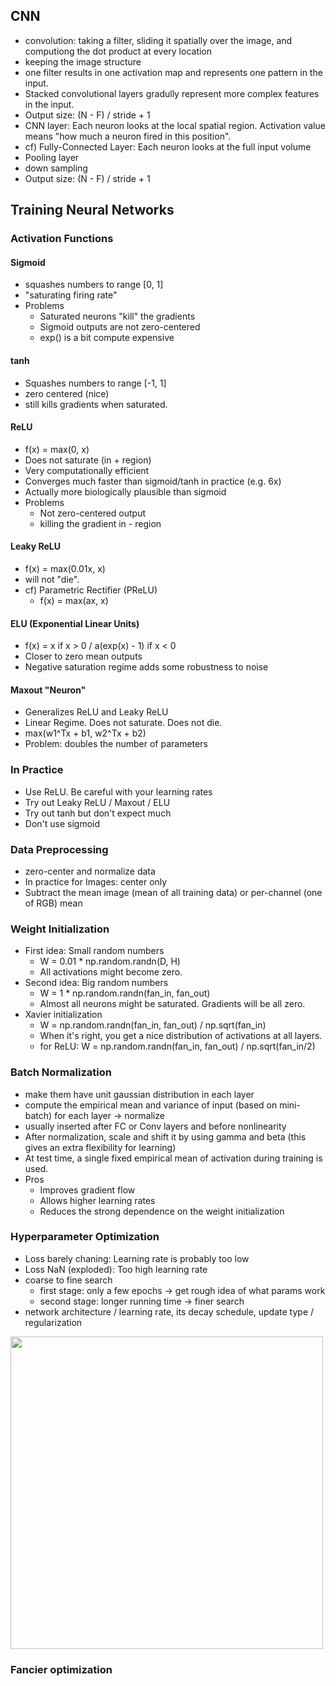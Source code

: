 ## CNN
- convolution: taking a filter, sliding it spatially over the image, and computiong the dot product at every location
- keeping the image structure
- one filter results in one activation map and represents one pattern in the input.
- Stacked convolutional layers gradully represent more complex features in the input.
- Output size: (N - F) / stride + 1
- CNN layer: Each neuron looks at the local spatial region. Activation value means "how much a neuron fired in this position".
- cf) Fully-Connected Layer: Each neuron looks at the full input volume
-  Pooling layer
  - down sampling
  - Output size: (N - F) / stride + 1

## Training Neural Networks
### Activation Functions

#### Sigmoid
- squashes numbers to range [0, 1]
- "saturating firing rate"
- Problems
  - Saturated neurons "kill" the gradients
  - Sigmoid outputs are not zero-centered
  - exp() is a bit compute expensive

#### tanh
- Squashes numbers to range [-1, 1]
- zero centered (nice)
- still kills gradients when saturated.

#### ReLU
- f(x) = max(0, x)
- Does not saturate (in + region)
- Very computationally efficient
- Converges much faster than sigmoid/tanh in practice (e.g. 6x)
- Actually more biologically plausible than sigmoid
- Problems
  - Not zero-centered output
  - killing the gradient in - region

#### Leaky ReLU
- f(x) = max(0.01x, x)
- will not "die".
- cf) Parametric Rectifier (PReLU)
  - f(x) = max(ax, x)

#### ELU (Exponential Linear Units)
- f(x) = x if x > 0  / a(exp(x) - 1) if x < 0
- Closer to zero mean outputs
- Negative saturation regime adds some robustness to noise

#### Maxout "Neuron"
- Generalizes ReLU and Leaky ReLU
- Linear Regime. Does not saturate. Does not die.
- max(w1^Tx + b1, w2^Tx + b2)
- Problem: doubles the number of parameters

### In Practice
- Use ReLU. Be careful with your learning rates
- Try out Leaky ReLU / Maxout / ELU
- Try out tanh but don't expect much
- Don't use sigmoid

### Data Preprocessing
- zero-center and normalize data
- In practice for Images: center only
- Subtract the mean image (mean of all training data) or per-channel (one of RGB) mean

### Weight Initialization
- First idea: Small random numbers
  - W = 0.01 * np.random.randn(D, H)
  - All activations might become zero.
- Second idea: Big random numbers
  - W = 1 * np.random.randn(fan_in, fan_out)
  - Almost all neurons might be saturated. Gradients will be all zero.
- Xavier initialization
  - W = np.random.randn(fan_in, fan_out) / np.sqrt(fan_in)
  - When it's right, you get a nice distribution of activations at all layers.
  - for ReLU: W = np.random.randn(fan_in, fan_out) / np.sqrt(fan_in/2)

### Batch Normalization
- make them have unit gaussian distribution in each layer
- compute the empirical mean and variance of input (based on mini-batch) for each layer -> normalize
- usually inserted after FC or Conv layers and before nonlinearity
- After normalization, scale and shift it by using gamma and beta (this gives an extra flexibility for learning)
- At test time, a single fixed empirical mean of activation during training is used.
- Pros
  - Improves gradient flow
  - Allows higher learning rates
  - Reduces the strong dependence on the weight initialization

### Hyperparameter Optimization
- Loss barely chaning: Learning rate is probably too low
- Loss NaN (exploded): Too high learning rate
- coarse to fine search
  - first stage: only a few epochs -> get rough idea of what params work
  - second stage: longer running time -> finer search
- network architecture / learning rate, its decay schedule, update type / regularization
<img src=https://user-images.githubusercontent.com/65876994/108475564-3acbcc80-72d4-11eb-8b30-c055d76c80dd.JPG width=500>

### Fancier optimization
